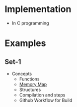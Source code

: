 # Implementation
* In C programming

# Examples
## Set-1
* Concepts
    * Functions
    * [Memory Map](https://www.hackerearth.com/practice/notes/memory-layout-of-c-program/)
    * Structures
    * Compilation and steps
    * Github Workflow for Build
